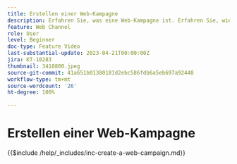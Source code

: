 ```yaml
---
title: Erstellen einer Web-Kampagne
description: Erfahren Sie, was eine Web-Kampagne ist. Erfahren Sie, wie Sie die Eigenschaften einer Web-Kampagne konfigurieren, überprüfen und veröffentlichen können.
feature: Web Channel
role: User
level: Beginner
doc-type: Feature Video
last-substantial-update: 2023-04-21T00:00:00Z
jira: KT-10283
thumbnail: 3418800.jpeg
source-git-commit: 41a651b01380181d2ebc586fdb6a5eb697a92448
workflow-type: tm+mt
source-wordcount: '26'
ht-degree: 100%

---
```



# Erstellen einer Web-Kampagne

{{$include /help/_includes/inc-create-a-web-campaign.md}}
